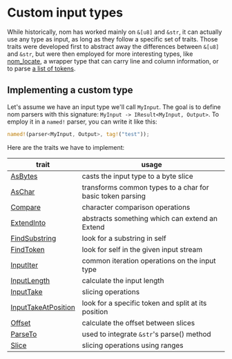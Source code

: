 # Custom input types

While historically, nom has worked mainly on `&[u8]` and `&str`, it can actually
use any type as input, as long as they follow a specific set of traits.
Those traits were developed first to abstract away the differences between
`&[u8]` and `&str`, but were then employed for more interesting types,
like [nom_locate](https://github.com/fflorent/nom_locate), a wrapper type
that can carry line and column information, or to parse
[a list of tokens](https://github.com/Rydgel/monkey-rust/blob/master/lib/parser/mod.rs).

## Implementing a custom type

Let's assume we have an input type we'll call `MyInput`. The goal is to define
nom parsers with this signature: `MyInput -> IResult<MyInput, Output>`.
To employ it in a `named!` parser, you can write it like this:

```rust
named!(parser<MyInput, Output>, tag!("test"));
```

Here are the traits we have to implement:


| trait | usage |
|---|---|
| [AsBytes](https://docs.rs/nom/latest/nom/trait.AsBytes.html) | casts the input type to a byte slice |
| [AsChar](https://docs.rs/nom/latest/nom/trait.AsChar.html) | transforms common types to a char for basic token parsing |
| [Compare](https://docs.rs/nom/latest/nom/trait.Compare.html) | character comparison operations |
| [ExtendInto](https://docs.rs/nom/latest/nom/trait.ExtendInto.html) |abstracts something which can extend an Extend |
| [FindSubstring](https://docs.rs/nom/latest/nom/trait.FindSubstring.html) | look for a substring in self |
| [FindToken](https://docs.rs/nom/latest/nom/trait.FindToken.html) |look for self in the given input stream |
| [InputIter](https://docs.rs/nom/latest/nom/trait.InputIter.html) | common iteration operations on the input type |
| [InputLength](https://docs.rs/nom/latest/nom/trait.InputLength.html) | calculate the input length |
| [InputTake](https://docs.rs/nom/latest/nom/trait.InputTake.html) | slicing operations |
| [InputTakeAtPosition](https://docs.rs/nom/latest/nom/trait.InputTakeAtPosition.html) | look for a specific token and split at its position |
| [Offset](https://docs.rs/nom/latest/nom/trait.Offset.html) | calculate the offset between slices |
| [ParseTo](https://docs.rs/nom/latest/nom/trait.ParseTo.html) | used to integrate `&str`'s parse() method |
| [Slice](https://docs.rs/nom/latest/nom/trait.Slice.html) | slicing operations using ranges |
